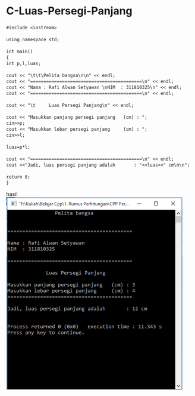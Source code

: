 # C-Luas-Persegi-Panjang

    #include <iostream>

    using namespace std;

    int main()
    {
    int p,l,luas;

    cout << "\t\t\Pelita bangsa\n\n" << endl;
    cout << "==========================================\n" << endl;
    cout << "Nama : Rafi Alwan Setyawan \nNIM  : 311810325\n" << endl;
    cout << "==========================================\n" << endl;

    cout << "\t     Luas Persegi Panjang\n" << endl;

    cout << "Masukkan panjang persegi panjang   (cm) : ";
    cin>>p;
    cout << "Masukkan lebar persegi panjang     (cm) : ";
    cin>>l;

    luas=p*l;

    cout << "==========================================\n" << endl;
    cout <<"Jadi, luas persegi panjang adalah       : "<<luas<<" cm\n\n";

    return 0;
    }
    
    
  hasil
  ![img](https://github.com/Rafflesia3/C-Luas-Persegi-Panjang/blob/master/C++%20Luas%20Persegi%20Panjang.png?raw=true)
